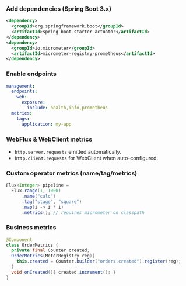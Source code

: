 ### Add dependencies (Spring Boot 3.x)
```xml
<dependency>
  <groupId>org.springframework.boot</groupId>
  <artifactId>spring-boot-starter-actuator</artifactId>
</dependency>
<dependency>
  <groupId>io.micrometer</groupId>
  <artifactId>micrometer-registry-prometheus</artifactId>
</dependency>
```

### Enable endpoints
```yaml
management:
  endpoints:
    web:
      exposure:
        include: health,info,prometheus
  metrics:
    tags:
      application: my-app
```

### WebFlux & WebClient metrics
- `http.server.requests` emitted automatically.
- `http.client.requests` for WebClient when auto-configured.

### Custom operator metrics (name/tag/metrics)
```java
Flux<Integer> pipeline =
  Flux.range(1, 1000)
      .name("calc")
      .tag("stage", "square")
      .map(i -> i * i)
      .metrics(); // requires micrometer on classpath
```

### Business metrics
```java
@Component
class OrderMetrics {
  private final Counter created;
  OrderMetrics(MeterRegistry reg){
    this.created = Counter.builder("orders.created").register(reg);
  }
  void onCreated(){ created.increment(); }
}
```
